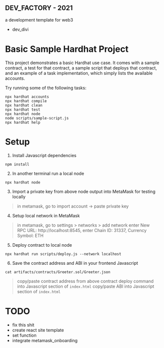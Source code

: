 ## DEV_FACTORY - 2021

a development template for web3

- dev_divi  

# Basic Sample Hardhat Project

This project demonstrates a basic Hardhat use case. It comes with a sample contract, a test for that contract, a sample script that deploys that contract, and an example of a task implementation, which simply lists the available accounts.

Try running some of the following tasks:

```shell
npx hardhat accounts
npx hardhat compile
npx hardhat clean
npx hardhat test
npx hardhat node
node scripts/sample-script.js
npx hardhat help
```

# Setup

1. Install Javascript dependencies

`npm install`

2. In another terminal run a local node

`npx hardhat node`

3. Import a private key from above node output into MetaMask for testing locally

> in metamask, go to import account -> paste private key

4. Setup local network in MetaMask

> in metamask, go to settings > networks > add network
> enter New RPC URL: http://localhost:8545, enter Chain ID: 31337, Currency Symbol: ETH  

5. Deploy contract to local node

`npx hardhat run scripts/deploy.js --network localhost`

6. Save the contract address and ABI in your frontend Javascript

`cat artifacts/contracts/Greeter.sol/Greeter.json`
> copy/paste contract address from above contract deploy command into Javascript section of `index.html`
> copy/paste ABI into Javascript section of `index.html`

# TODO

* fix this shit
* create react site template
* set function
* integrate metamask_onboarding
